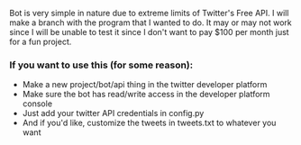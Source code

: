 Bot is very simple in nature due to extreme limits of Twitter's Free API.
I will make a branch with the program that I wanted to do. It may or may not work since I will be unable to test it since I don't want to pay $100 per month just for a fun project.
### If you want to use this (for some reason):
- Make a new project/bot/api thing in the twitter developer platform
- Make sure the bot has read/write access in the developer platform console
- Just add your twitter API credentials in config.py
- And if you'd like, customize the tweets in tweets.txt to whatever you want
